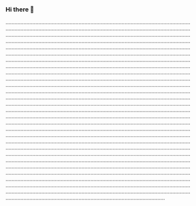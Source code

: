 ### Hi there 👋

...........................................................................................................................................................................................................................................................................................................................................................................................................................................................................................................................................................................................................................................................................................................................................................................................................................................................................................................................................................................................................................................................................................................................................................................................................................................................................................................................................................................................................................................................................................................................................................................................................................................................................................................................................................................................................................................................................................................................................................................................................................................................................................................................................................................................................................................................................................................................................................................................................................................................................................................................................................................................................................................................................................................................................................................................................................................................................................................................................................................................................................................................................................................................................................................................................................................................................................................................................................................................................................................................................................................................................................................................................................................................................................................................